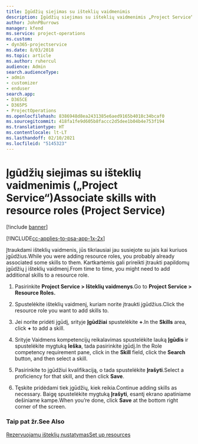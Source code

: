 ```yaml
---
title: Įgūdžių siejimas su išteklių vaidmenimis
description: Įgūdžių siejimas su išteklių vaidmenimis „Project Service“
author: JohnPBurrows
manager: kfend
ms.service: project-operations
ms.custom:
- dyn365-projectservice
ms.date: 8/03/2018
ms.topic: article
ms.author: ruhercul
audience: Admin
search.audienceType:
- admin
- customizer
- enduser
search.app:
- D365CE
- D365PS
- ProjectOperations
ms.openlocfilehash: 8386948d8ea2431385e6aed9165b4018c34bcaf0
ms.sourcegitcommit: 418fa1fe9d605b8faccc2d5dee1b04b4e753f194
ms.translationtype: HT
ms.contentlocale: lt-LT
ms.lasthandoff: 02/10/2021
ms.locfileid: "5145323"
---
```

# <a name="associate-skills-with-resource-roles-project-service"></a><span data-ttu-id="cabdd-103">Įgūdžių siejimas su išteklių vaidmenimis („Project Service“)</span><span class="sxs-lookup"><span data-stu-id="cabdd-103">Associate skills with resource roles (Project Service)</span></span>

[!include [banner](../includes/psa-now-project-operations.md)]

[!INCLUDE[cc-applies-to-psa-app-1x-2x](../includes/cc-applies-to-psa-app-1x-2x.md)]

<span data-ttu-id="cabdd-104">Įtraukdami išteklių vaidmenis, jūs tikriausiai jau susiejote su jais kai kuriuos įgūdžius.</span><span class="sxs-lookup"><span data-stu-id="cabdd-104">While you were adding resource roles, you probably already associated some skills to them.</span></span> <span data-ttu-id="cabdd-105">Kartkartėmis gali prireikti įtraukti papildomų įgūdžių į išteklių vaidmenį.</span><span class="sxs-lookup"><span data-stu-id="cabdd-105">From time to time, you might need to add additional skills to a resource role.</span></span>  
  
1.  <span data-ttu-id="cabdd-106">Pasirinkite **Project Service > Išteklių vaidmenys**.</span><span class="sxs-lookup"><span data-stu-id="cabdd-106">Go to **Project Service > Resource Roles.**</span></span>  
  
2.  <span data-ttu-id="cabdd-107">Spustelėkite išteklių vaidmenį, kuriam norite įtraukti įgūdžius.</span><span class="sxs-lookup"><span data-stu-id="cabdd-107">Click the resource role you want to add skills to.</span></span>  
  
3.  <span data-ttu-id="cabdd-108">Jei norite pridėti įgūdį, srityje **Įgūdžiai** spustelėkite **+**.</span><span class="sxs-lookup"><span data-stu-id="cabdd-108">In the **Skills** area, click **+** to add a skill.</span></span>  
  
4.  <span data-ttu-id="cabdd-109">Srityje Vaidmens kompetencijų reikalavimas spustelėkite lauką **Įgūdis** ir spustelėkite mygtuką **Ieška**, tada pasirinkite įgūdį.</span><span class="sxs-lookup"><span data-stu-id="cabdd-109">In the Role competency requirement pane, click in the **Skill** field, click the **Search** button,  and then select a skill.</span></span>  
  
5.  <span data-ttu-id="cabdd-110">Pasirinkite to įgūdžiui kvalifikaciją, o tada spustelėkite **Įrašyti**.</span><span class="sxs-lookup"><span data-stu-id="cabdd-110">Select a proficiency for that skill, and then click **Save**.</span></span>  
  
6.  <span data-ttu-id="cabdd-111">Tęskite pridėdami tiek įgūdžių, kiek reikia.</span><span class="sxs-lookup"><span data-stu-id="cabdd-111">Continue adding skills as necessary.</span></span> <span data-ttu-id="cabdd-112">Baigę spustelėkite mygtuką **Įrašyti**, esantį ekrano apatiniame dešiniame kampe.</span><span class="sxs-lookup"><span data-stu-id="cabdd-112">When you’re done, click **Save** at the bottom right corner of the screen.</span></span>  
  
### <a name="see-also"></a><span data-ttu-id="cabdd-113">Taip pat žr.</span><span class="sxs-lookup"><span data-stu-id="cabdd-113">See Also</span></span>  
 [<span data-ttu-id="cabdd-114">Rezervuojamų išteklių nustatymas</span><span class="sxs-lookup"><span data-stu-id="cabdd-114">Set up resources</span></span>](../psa/set-up-resources.md)
